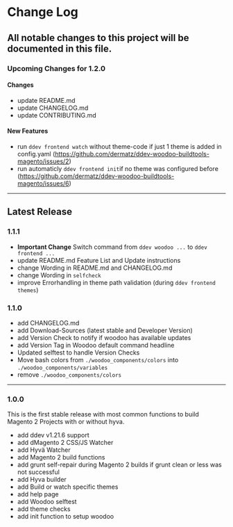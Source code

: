 # Change Log
All notable changes to this project will be documented in this file.
---
### Upcoming Changes for 1.2.0
#### Changes
- update README.md
- update CHANGELOG.md
- update CONTRIBUTING.md

#### New Features
- run `ddev frontend watch` without theme-code if just 1 theme is added in config.yaml (https://github.com/dermatz/ddev-woodoo-buildtools-magento/issues/2)
- run automaticly `ddev frontend init`if no theme was configured before (https://github.com/dermatz/ddev-woodoo-buildtools-magento/issues/6)

---
## Latest Release
### 1.1.1
- **Important Change** Switch command from `ddev woodoo ...` to `ddev frontend ...`
- update README.md Feature List and Update instructions
- change Wording in README.md and CHANGELOG.md
- change Wording in `selfcheck`
- improve Errorhandling in theme path validation (during `ddev frontend themes`)

### 1.1.0

- add CHANGELOG.md
- add Download-Sources (latest stable and Developer Version)
- add Version Check to notify if woodoo has available updates
- add Version Tag in Woodoo default command headline
- Updated selftest to handle Version Checks
- Move bash colors from `./woodoo_components/colors` into `./woodoo_components/variables`
- remove `./woodoo_components/colors`

---

### 1.0.0

This is the first stable release with most common functions to build Magento 2 Projects with or without hyva.

- add ddev v1.21.6 support
- add dMagento 2 CSS/JS Watcher
- add Hyvä Watcher
- add Magento 2 build functions
- add grunt self-repair during Magento 2 builds if grunt clean or less was not successful
- add Hyva builder
- add Build or watch specific themes
- add help page
- add Woodoo selftest
- add theme checks
- add init function to setup woodoo

